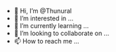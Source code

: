 - 👋 Hi, I’m @Thunural
- 👀 I’m interested in ...
- 🌱 I’m currently learning ...
- 💞️ I’m looking to collaborate on ...
- 📫 How to reach me ...

<!---
Thunural/Thunural is a ✨ special ✨ repository because its `README.md` (this file) appears on your GitHub profile.
You can click the Preview link to take a look at your changes.
--->
